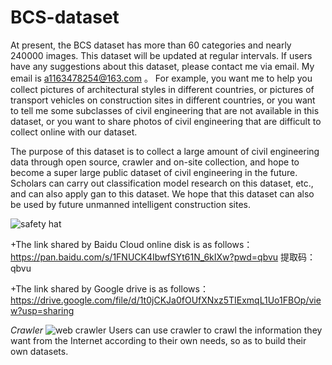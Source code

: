 BCS-dataset
=====

At present, the BCS dataset has more than 60 categories and nearly 240000 images. This dataset will be updated at regular intervals. If users have any suggestions about this dataset, please contact me via email. My email is a1163478254@163.com 。 For example, you want me to help you collect pictures of architectural styles in different countries, or pictures of transport vehicles on construction sites in different countries, or you want to tell me some subclasses of civil engineering that are not available in this dataset, or you want to share photos of civil engineering that are difficult to collect online with our dataset.

The purpose of this dataset is to collect a large amount of civil engineering data through open source, crawler and on-site collection, and hope to become a super large public dataset of civil engineering in the future. Scholars can carry out classification model research on this dataset, etc., and can also apply gan to this dataset. We hope that this dataset can also be used by future unmanned intelligent construction sites.

![safety hat](https://user-images.githubusercontent.com/124375093/217698576-4fe3f66e-e08f-4d08-b5c4-713c2543e7f1.png)

+The link shared by Baidu Cloud online disk is as follows：
https://pan.baidu.com/s/1FNUCK4IbwfSYt61N_6kIXw?pwd=qbvu
提取码：qbvu

+The link shared by Google drive is as follows：
https://drive.google.com/file/d/1t0jCKJa0fOUfXNxz5TIExmqL1Uo1FBOp/view?usp=sharing

*Crawler*
![web crawler](https://user-images.githubusercontent.com/124375093/217704859-fc192c81-6b7f-49db-ad90-a9ed965a416c.jpg)
Users can use crawler to crawl the information they want from the Internet according to their own needs, so as to build their own datasets.
